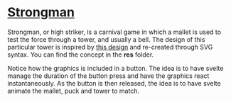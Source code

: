 # [Strongman](https://codepen.io/borntofrappe/full/XWrORQq)

Strongman, or high striker, is a carnival game in which a mallet is used to test the force through a tower, and usually a bell. The design of this particular tower is inspired by [this design](https://dribbble.com/shots/2647080-Body-Temperature-Huffington-Post-Spot-Illustrations) and re-created through SVG syntax. You can find the concept in the **res** folder.

Notice how the graphics is included in a button. The idea is to have svelte manage the duration of the button press and have the graphics react instantaneously. As the button is then released, the idea is to have svelte animate the mallet, puck and tower to match.
